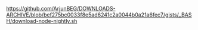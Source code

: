 https://github.com/ArjunBEG/DOWNLOADS-ARCHIVE/blob/bef275bc0033f8e5ad6241c2a0044b0a21a6fec7/gists/_BASH/download-node-nightly.sh
